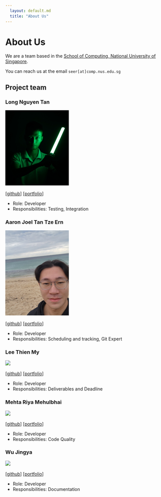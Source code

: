 ```yaml
---
  layout: default.md
  title: "About Us"
---
```


# About Us

We are a team based in the [School of Computing, National University of Singapore](http://www.comp.nus.edu.sg).

You can reach us at the email `seer[at]comp.nus.edu.sg`

## Project team

### Long Nguyen Tan

<img src="images/longnguyentan.png" width="200px">

[[github](https://github.com/longnguyentan)]
[[portfolio](team/longnguyentan.md)]

* Role: Developer
* Responsibilities: Testing, Integration

### Aaron Joel Tan Tze Ern

<img src="images/aaronjt1.png" width="200px">

[[github](http://github.com/aaronjt1)]
[[portfolio](team/johndoe.md)]

* Role: Developer
* Responsibilities: Scheduling and tracking, Git Expert

### Lee Thien My

<img src="images/thienmy0.png" width="200px">

[[github](http://github.com/thienmy0)] [[portfolio](team/johndoe.md)]

* Role: Developer
* Responsibilities: Deliverables and Deadline

### Mehta Riya Mehulbhai

<img src="images/RiyaMehta2211.png" width="200px">

[[github](http://github.com/RiyaMehta2211)]
[[portfolio](team/johndoe.md)]

* Role: Developer
* Responsibilities: Code Quality

### Wu Jingya

<img src="images/wujy28.png" width="200px">

[[github](http://github.com/wujy28)]
[[portfolio](team/johndoe.md)]

* Role: Developer
* Responsibilities: Documentation
